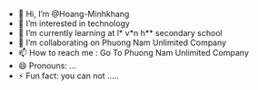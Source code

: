 - 👋 Hi, I’m @Hoang-Minhkhang
- 👀 I’m interested in technology
- 🌱 I’m currently learning at l* v*n h** secondary school 
- 💞️ I’m collaborating on Phuong Nam Unlimited Company  
- 📫 How to reach me : Go To Phuong Nam Unlimited Company 
- 😄 Pronouns: ...
- ⚡ Fun fact: you can not ..... 

<!---
Hoang-Minhkhang/Hoang-Minhkhang is a ✨ special ✨ repository because its `README.md` (this file) appears on your GitHub profile.
You can click the Preview link to take a look at your changes.
--->

